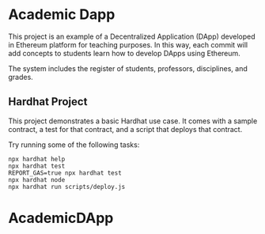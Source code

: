 # Academic Dapp

This project is an example of a Decentralized Application (DApp) developed in Ethereum platform for teaching purposes. In this way, each commit will add concepts to students learn how to develop DApps using Ethereum.

The system includes the register of students, professors, disciplines, and grades. 

## Hardhat Project

This project demonstrates a basic Hardhat use case. It comes with a sample contract, a test for that contract, and a script that deploys that contract.

Try running some of the following tasks:

```shell
npx hardhat help
npx hardhat test
REPORT_GAS=true npx hardhat test
npx hardhat node
npx hardhat run scripts/deploy.js
```
# AcademicDApp
